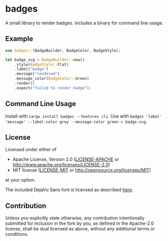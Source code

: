 # badges

A small library to render badges. Includes a binary for command line usage.

## Example

```rust
use badges::{BadgeBuilder, BadgeColor, BadgeStyle};

let badge_svg = BadgeBuilder::new()
	.style(BadgeStyle::Flat)
	.label("badge")
	.message("rendered")
	.message_color(BadgeColor::Green)
	.render()
	.expect("failed to render badge");
```

## Command Line Usage

Install with `cargo install badges --features cli`. Use with `badges 'label' 'message' --label-color grey --message-color green > badge.svg`.

## License

Licensed under either of

* Apache License, Version 2.0
  ([LICENSE-APACHE](LICENSE-Apache-2.0) or http://www.apache.org/licenses/LICENSE-2.0)
* MIT license
  ([LICENSE-MIT](LICENSE-MIT) or http://opensource.org/licenses/MIT)

at your option.

The included DejaVu Sans font is licensed as described [here](https://dejavu-fonts.github.io/License.html).

## Contribution

Unless you explicitly state otherwise, any contribution intentionally submitted  for inclusion in the fork by you, as defined in the Apache-2.0 license, shall be dual licensed as above, without any additional terms or conditions.
